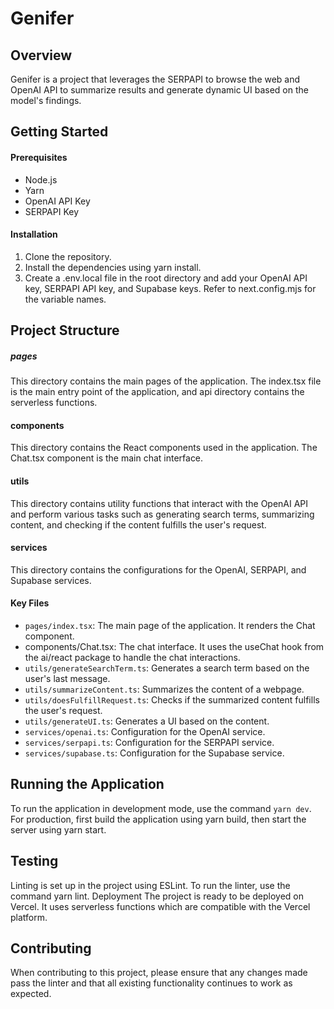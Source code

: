 # Genifer

## Overview

Genifer is a project that leverages the SERPAPI to browse the web and OpenAI API to summarize results and generate dynamic UI based on the model's findings.

## Getting Started

#### Prerequisites

- Node.js
- Yarn
- OpenAI API Key
- SERPAPI Key

#### Installation

1. Clone the repository.
2. Install the dependencies using yarn install.
3. Create a .env.local file in the root directory and add your OpenAI API key, SERPAPI API key, and Supabase keys. Refer to next.config.mjs for the variable names.

## Project Structure

##### pages

This directory contains the main pages of the application. The index.tsx file is the main entry point of the application, and api directory contains the serverless functions.

#### components

This directory contains the React components used in the application. The Chat.tsx component is the main chat interface.

#### utils

This directory contains utility functions that interact with the OpenAI API and perform various tasks such as generating search terms, summarizing content, and checking if the content fulfills the user's request.

#### services

This directory contains the configurations for the OpenAI, SERPAPI, and Supabase services.

#### Key Files

- `pages/index.tsx`: The main page of the application. It renders the Chat component.
- components/Chat.tsx: The chat interface. It uses the useChat hook from the ai/react package to handle the chat interactions.
- `utils/generateSearchTerm.ts`: Generates a search term based on the user's last message.
- `utils/summarizeContent.ts`: Summarizes the content of a webpage.
- `utils/doesFulfillRequest.ts`: Checks if the summarized content fulfills the user's request.
- `utils/generateUI.ts`: Generates a UI based on the content.
- `services/openai.ts`: Configuration for the OpenAI service.
- `services/serpapi.ts`: Configuration for the SERPAPI service.
- `services/supabase.ts`: Configuration for the Supabase service.

## Running the Application

To run the application in development mode, use the command `yarn dev`. For production, first build the application using yarn build, then start the server using yarn start.

## Testing

Linting is set up in the project using ESLint. To run the linter, use the command yarn lint.
Deployment
The project is ready to be deployed on Vercel. It uses serverless functions which are compatible with the Vercel platform.

## Contributing

When contributing to this project, please ensure that any changes made pass the linter and that all existing functionality continues to work as expected.

